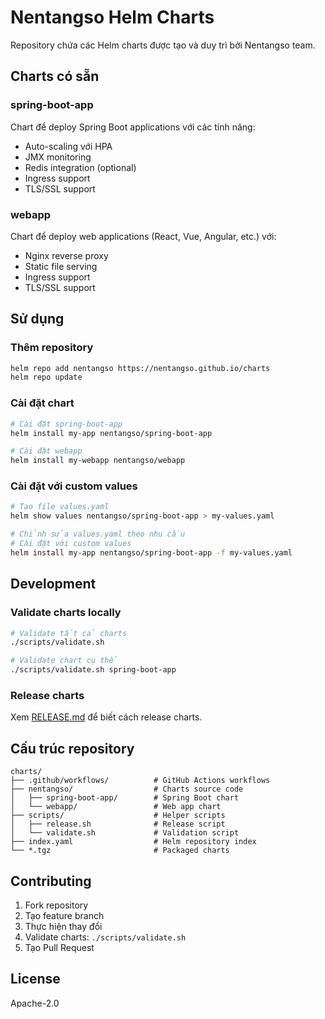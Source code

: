 # Nentangso Helm Charts

Repository chứa các Helm charts được tạo và duy trì bởi Nentangso team.

## Charts có sẵn

### spring-boot-app
Chart để deploy Spring Boot applications với các tính năng:
- Auto-scaling với HPA
- JMX monitoring
- Redis integration (optional)
- Ingress support
- TLS/SSL support

### webapp
Chart để deploy web applications (React, Vue, Angular, etc.) với:
- Nginx reverse proxy
- Static file serving
- Ingress support
- TLS/SSL support

## Sử dụng

### Thêm repository
```bash
helm repo add nentangso https://nentangso.github.io/charts
helm repo update
```

### Cài đặt chart
```bash
# Cài đặt spring-boot-app
helm install my-app nentangso/spring-boot-app

# Cài đặt webapp
helm install my-webapp nentangso/webapp
```

### Cài đặt với custom values
```bash
# Tạo file values.yaml
helm show values nentangso/spring-boot-app > my-values.yaml

# Chỉnh sửa values.yaml theo nhu cầu
# Cài đặt với custom values
helm install my-app nentangso/spring-boot-app -f my-values.yaml
```

## Development

### Validate charts locally
```bash
# Validate tất cả charts
./scripts/validate.sh

# Validate chart cụ thể
./scripts/validate.sh spring-boot-app
```

### Release charts
Xem [RELEASE.md](RELEASE.md) để biết cách release charts.

## Cấu trúc repository

```
charts/
├── .github/workflows/          # GitHub Actions workflows
├── nentangso/                  # Charts source code
│   ├── spring-boot-app/        # Spring Boot chart
│   └── webapp/                 # Web app chart
├── scripts/                    # Helper scripts
│   ├── release.sh              # Release script
│   └── validate.sh             # Validation script
├── index.yaml                  # Helm repository index
└── *.tgz                       # Packaged charts
```

## Contributing

1. Fork repository
2. Tạo feature branch
3. Thực hiện thay đổi
4. Validate charts: `./scripts/validate.sh`
5. Tạo Pull Request

## License

Apache-2.0
